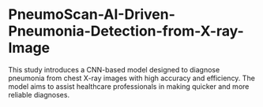 # PneumoScan-AI-Driven-Pneumonia-Detection-from-X-ray-Image
This study introduces a CNN-based model designed to diagnose pneumonia from chest X-ray  images with high accuracy and efficiency. The model aims to assist healthcare professionals in  making quicker and more reliable diagnoses.

